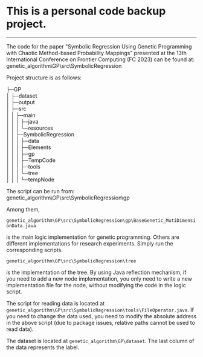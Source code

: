 # This is a personal code backup project.

-------------------------------------------------------------------------------------------



The code for the paper "Symbolic Regression Using Genetic Programming with Chaotic Method-based Probability Mappings" presented at the 13th International Conference on Frontier Computing (FC 2023) can be found at: genetic_algorithm\GP\src\SymbolicRegression

Project structure is as follows:
  
├─GP  
│ ├─dataset  
│ ├─output  
│ ├─src  
│ │ ├─main  
│ │ │ ├─java  
│ │ │ └─resources  
│ │ ├─SymbolicRegression  
│ │ │ ├─data  
│ │ │ ├─Elements  
│ │ │ ├─gp  
│ │ │ ├─TempCode  
│ │ │ ├─tools  
│ │ │ └─tree  
│ │ │ └─tempNode  


The script can be run from: genetic_algorithm\GP\src\SymbolicRegression\gp

Among them,

`genetic_algorithm\GP\src\SymbolicRegression\gp\BaseGenetic_MutiDimensionData.java`

is the main logic implementation for genetic programming. Others are different implementations for research experiments. Simply run the corresponding scripts.

`genetic_algorithm\GP\src\SymbolicRegression\tree`

is the implementation of the tree. By using Java reflection mechanism, if you need to add a new node implementation, you only need to write a new implementation file for the node, without modifying the code in the logic script.

The script for reading data is located at `genetic_algorithm\GP\src\SymbolicRegression\tools\FileOperator.java`. If you need to change the data used, you need to modify the absolute address in the above script (due to package issues, relative paths cannot be used to read data).

The dataset is located at `genetic_algorithm\GP\dataset`. The last column of the data represents the label.
